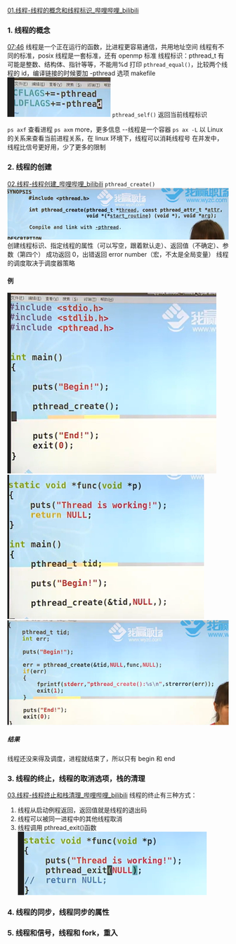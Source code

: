 [01.线程-线程的概念和线程标识_哔哩哔哩_bilibili](https://www.bilibili.com/video/BV1yJ411S7r6?p=82&vd_source=f8bf73f9a2b495eaf6f8446fa6016bc7)
### 1. 线程的概念

[07:46](https://www.bilibili.com/video/BV1yJ411S7r6?p=82&vd_source=f8bf73f9a2b495eaf6f8446fa6016bc7#t=466.664951)
线程是一个正在运行的函数，比进程更容易通信，共用地址空间
线程有不同的标准，posix 线程是一套标准，还有 openmp 标准
线程标识：pthread_t 有可能是整数、结构体、指针等等，不能用%d 打印
`pthread_equal()`，比较两个线程的 id，编译链接的时候要加 -pthread 选项
makefile
![](https://raw.githubusercontent.com/acdefg/cdn/main/obsidian/20221130171544.png)
`pthread_self()` 返回当前线程标识

`ps axf`  查看进程
`ps axm`  more，更多信息 --线程是一个容器 
`ps ax -L` 以 Linux 的关系来查看当前进程关系，在 linux 环境下，线程可以消耗线程号
在并发中，线程比信号更好用，少了更多的限制
### 2. 线程的创建
[02.线程-线程创建_哔哩哔哩_bilibili](https://www.bilibili.com/video/BV1yJ411S7r6?p=83&vd_source=f8bf73f9a2b495eaf6f8446fa6016bc7)
`pthread_create()` 
![](https://raw.githubusercontent.com/acdefg/cdn/main/obsidian/20221130171811.png)
创建线程标识、指定线程的属性（可以写空，跟着默认走）、返回值（不确定）、参数（第四个）
成功返回 0，出错返回 error number（宏，不太是全局变量）
线程的调度取决于调度器策略
#### 例
![200](https://raw.githubusercontent.com/acdefg/cdn/main/obsidian/20221130172419.png)
![200](https://raw.githubusercontent.com/acdefg/cdn/main/obsidian/20221130172522.png)
![200](https://raw.githubusercontent.com/acdefg/cdn/main/obsidian/20221130172626.png)
##### 结果
线程还没来得及调度，进程就结束了，所以只有 begin 和 end 
### 3. 线程的终止，线程的取消选项，栈的清理
[03.线程-线程终止和栈清理_哔哩哔哩_bilibili](https://www.bilibili.com/video/BV1yJ411S7r6?p=84&vd_source=f8bf73f9a2b495eaf6f8446fa6016bc7)
线程的终止有三种方式：
1. 线程从启动例程返回，返回值就是线程的退出码
2. 线程可以被同一进程中的其他线程取消
3. 线程调用 pthread_exit()函数
![200](https://raw.githubusercontent.com/acdefg/cdn/main/obsidian/20221130173357.png)


### 4. 线程的同步，线程同步的属性

### 5. 线程和信号，线程和 fork，重入
